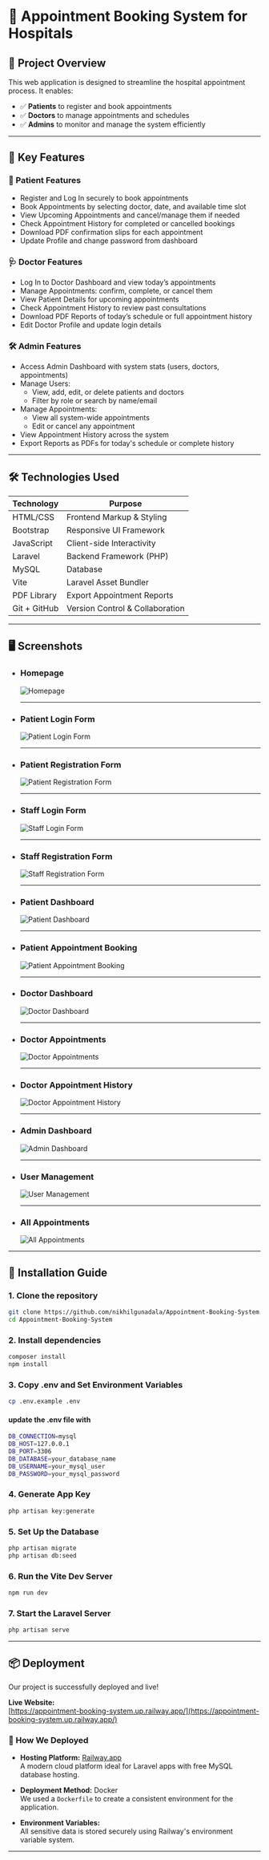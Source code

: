 # 🏥 Appointment Booking System for Hospitals

## 📖 Project Overview

This web application is designed to streamline the hospital appointment process. It enables:
- ✅ **Patients** to register and book appointments
- ✅ **Doctors** to manage appointments and schedules
- ✅ **Admins** to monitor and manage the system efficiently

---

## 🌟 Key Features

### 👤 Patient Features
- Register and Log In securely to book appointments
- Book Appointments by selecting doctor, date, and available time slot
- View Upcoming Appointments and cancel/manage them if needed
- Check Appointment History for completed or cancelled bookings
- Download PDF confirmation slips for each appointment
- Update Profile and change password from dashboard

### 🩺 Doctor Features
- Log In to Doctor Dashboard and view today’s appointments
- Manage Appointments: confirm, complete, or cancel them
- View Patient Details for upcoming appointments
- Check Appointment History to review past consultations
- Download PDF Reports of today’s schedule or full appointment history
- Edit Doctor Profile and update login details

### 🛠️ Admin Features
- Access Admin Dashboard with system stats (users, doctors, appointments)
- Manage Users:
  - View, add, edit, or delete patients and doctors
  - Filter by role or search by name/email
- Manage Appointments:
  - View all system-wide appointments
  - Edit or cancel any appointment
- View Appointment History across the system
- Export Reports as PDFs for today's schedule or complete history

---

## 🛠️ Technologies Used

| Technology     | Purpose                         |
|----------------|---------------------------------|
| HTML/CSS       | Frontend Markup & Styling       |
| Bootstrap      | Responsive UI Framework         |
| JavaScript     | Client-side Interactivity       |
| Laravel        | Backend Framework (PHP)         |
| MySQL          | Database                        |
| Vite           | Laravel Asset Bundler           |
| PDF Library    | Export Appointment Reports      |
| Git + GitHub   | Version Control & Collaboration |

---


## 🖥️ Screenshots



- ### Homepage  
  ![Homepage](screenshots/homepage.png)

  ---

- ### Patient Login Form
  ![Patient Login Form](screenshots/patient-login-form.png)

  ---

- ### Patient Registration Form
  ![Patient Registration Form](screenshots/patient-registration-form.png)

  ---

- ### Staff Login Form
  ![Staff Login Form](screenshots/staff-login-form.png)

  ---

- ### Staff Registration Form
  ![Staff Registration Form](screenshots/staff-registration-form.png)

  ---

- ### Patient Dashboard  
  ![Patient Dashboard](screenshots/patient-dashboard.png)

  ---

- ### Patient Appointment Booking
  ![Patient Appointment Booking](screenshots/patient-appointment-booking.png)

  ---

- ### Doctor Dashboard
  ![Doctor Dashboard](screenshots/doctor-dashboard.png)

  ---

- ### Doctor Appointments
  ![Doctor Appointments](screenshots/doctor-appointments.png)

  ---

- ### Doctor Appointment History
  ![Doctor Appointment History](screenshots/doctor-appointment-history.png)

  ---

- ### Admin Dashboard
  ![Admin Dashboard](screenshots/admin-dashboard.png)

  ---

- ### User Management
  ![User Management](screenshots/user-management.png)

  ---

- ### All Appointments
  ![All Appointments](screenshots/all-appointments.png)


---
## 🚀 Installation Guide


### 1. Clone the repository
```bash
git clone https://github.com/nikhilgunadala/Appointment-Booking-System.git
cd Appointment-Booking-System
```


### 2. Install dependencies
```bash
composer install
npm install
```

### 3. Copy .env and Set Environment Variables
```bash
cp .env.example .env
```

#### update the .env file with
```bash
DB_CONNECTION=mysql
DB_HOST=127.0.0.1
DB_PORT=3306
DB_DATABASE=your_database_name
DB_USERNAME=your_mysql_user
DB_PASSWORD=your_mysql_password
```

### 4. Generate App Key
```bash
php artisan key:generate
```

### 5. Set Up the Database
```bash
php artisan migrate
php artisan db:seed
```

### 6. Run the Vite Dev Server
```bash
npm run dev
```

### 7. Start the Laravel Server
```bash
php artisan serve
```


---



## 📦 Deployment

Our project is successfully deployed and live!

 **Live Website:**  
 [https://appointment-booking-system.up.railway.app/](https://appointment-booking-system.up.railway.app/)



### 🚀 How We Deployed

- **Hosting Platform:** [Railway.app](https://railway.app/)  
  A modern cloud platform ideal for Laravel apps with free MySQL database hosting.

- **Deployment Method:** Docker  
  We used a `Dockerfile` to create a consistent environment for the application.

- **Environment Variables:**  
  All sensitive data is stored securely using Railway's environment variable system.


---
